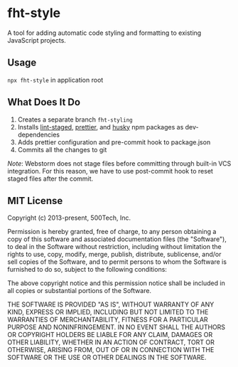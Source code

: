 # fht-style

A tool for adding automatic code styling and formatting to existing JavaScript projects.


## Usage

`npx fht-style` in application root


## What Does It Do

1. Creates a separate branch `fht-styling`
2. Installs [lint-staged](https://github.com/okonet/lint-staged), [prettier](https://github.com/prettier/prettier), and [husky](https://github.com/typicode/husky) npm packages as dev-dependencies
3. Adds prettier configuration and pre-commit hook to package.json
4. Commits all the changes to git

*Note*: Webstorm does not stage files before committing through built-in VCS integration. For this reason, we have to use post-commit hook to reset staged files after the commit.


## MIT License

Copyright (c) 2013-present, 500Tech, Inc.

Permission is hereby granted, free of charge, to any person obtaining a copy
of this software and associated documentation files (the "Software"), to deal
in the Software without restriction, including without limitation the rights
to use, copy, modify, merge, publish, distribute, sublicense, and/or sell
copies of the Software, and to permit persons to whom the Software is
furnished to do so, subject to the following conditions:

The above copyright notice and this permission notice shall be included in all
copies or substantial portions of the Software.

THE SOFTWARE IS PROVIDED "AS IS", WITHOUT WARRANTY OF ANY KIND, EXPRESS OR
IMPLIED, INCLUDING BUT NOT LIMITED TO THE WARRANTIES OF MERCHANTABILITY,
FITNESS FOR A PARTICULAR PURPOSE AND NONINFRINGEMENT. IN NO EVENT SHALL THE
AUTHORS OR COPYRIGHT HOLDERS BE LIABLE FOR ANY CLAIM, DAMAGES OR OTHER
LIABILITY, WHETHER IN AN ACTION OF CONTRACT, TORT OR OTHERWISE, ARISING FROM,
OUT OF OR IN CONNECTION WITH THE SOFTWARE OR THE USE OR OTHER DEALINGS IN THE
SOFTWARE.
